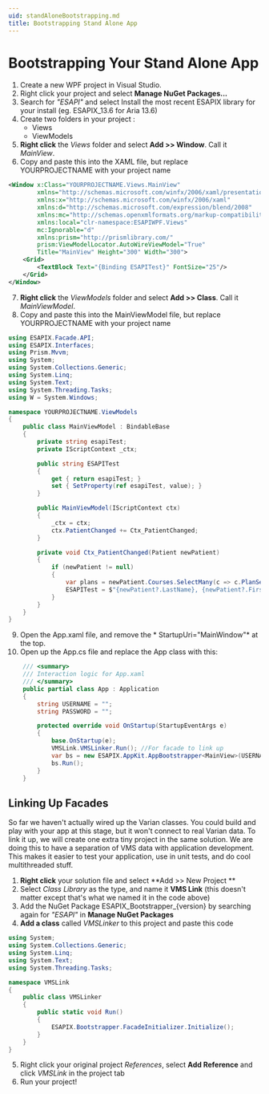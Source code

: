 ```yaml
---
uid: standAloneBootstrapping.md
title: Bootstrapping Stand Alone App
---
```


# Bootstrapping Your Stand Alone App

1. Create a new WPF project in Visual Studio. 
2. Right click your project and select **Manage NuGet Packages...**
3. Search for *"ESAPI"* and select Install the most recent ESAPIX library for your install (eg. ESAPIX_13.6 for Aria 13.6)
4. Create two folders in your project : 
	* Views
	* ViewModels
5. **Right click** the *Views* folder and select **Add >> Window**. Call it *MainView*.
6. Copy and paste this into the XAML file, but replace YOURPROJECTNAME with your project name

```xml
<Window x:Class="YOURPROJECTNAME.Views.MainView"
        xmlns="http://schemas.microsoft.com/winfx/2006/xaml/presentation"
        xmlns:x="http://schemas.microsoft.com/winfx/2006/xaml"
        xmlns:d="http://schemas.microsoft.com/expression/blend/2008"
        xmlns:mc="http://schemas.openxmlformats.org/markup-compatibility/2006"
        xmlns:local="clr-namespace:ESAPIWPF.Views"
        mc:Ignorable="d"
        xmlns:prism="http://prismlibrary.com/"
        prism:ViewModelLocator.AutoWireViewModel="True"
        Title="MainView" Height="300" Width="300">
    <Grid>
        <TextBlock Text="{Binding ESAPITest}" FontSize="25"/>
    </Grid>
</Window>
```
7. **Right click** the *ViewModels* folder and select **Add >> Class**. Call it *MainViewModel*.
8. Copy and paste this into the MainViewModel file, but replace YOURPROJECTNAME with your project name
```cs
using ESAPIX.Facade.API;
using ESAPIX.Interfaces;
using Prism.Mvvm;
using System;
using System.Collections.Generic;
using System.Linq;
using System.Text;
using System.Threading.Tasks;
using W = System.Windows;

namespace YOURPROJECTNAME.ViewModels
{
    public class MainViewModel : BindableBase
    {
        private string esapiTest;
        private IScriptContext _ctx;

        public string ESAPITest
        {
            get { return esapiTest; }
            set { SetProperty(ref esapiTest, value); }
        }

        public MainViewModel(IScriptContext ctx)
        {
            _ctx = ctx;
            ctx.PatientChanged += Ctx_PatientChanged;
        }

        private void Ctx_PatientChanged(Patient newPatient)
        {
            if (newPatient != null)
            {
                var plans = newPatient.Courses.SelectMany(c => c.PlanSetups).Count();
                ESAPITest = $"{newPatient?.LastName}, {newPatient?.FirstName} | {plans} Plans!";
            }
        }
    }
}

```
9. Open the App.xaml file, and remove the * StartupUri="MainWindow"* at the top.
10. Open up the App.cs file and replace the App class with this:

```cs
    /// <summary>
    /// Interaction logic for App.xaml
    /// </summary>
    public partial class App : Application
    {
        string USERNAME = "";
        string PASSWORD = "";

        protected override void OnStartup(StartupEventArgs e)
        {
            base.OnStartup(e);
            VMSLink.VMSLinker.Run(); //For facade to link up
            var bs = new ESAPIX.AppKit.AppBootstrapper<MainView>(USERNAME, PASSWORD);
            bs.Run();
        }
    }

```

## Linking Up Facades
So far we haven't actually wired up the Varian classes. You could build and play with your app at this stage, but it won't connect to real Varian data. To link it up, we will create one extra tiny project in the same solution. We are doing this to have a separation of VMS data with application development. This makes it easier to test your application, use in unit tests, and do cool multithreaded stuff.
1. **Right click** your solution file and select **Add >> New Project **
2. Select *Class Library* as the type, and name it **VMS Link** (this doesn't matter except that's what we named it in the code above)
3. Add the NuGet Package ESAPIX_Bootstrapper_{version} by searching again for *"ESAPI"* in **Manage NuGet Packages**
4. **Add a class** called *VMSLinker* to this project and paste this code
```cs
using System;
using System.Collections.Generic;
using System.Linq;
using System.Text;
using System.Threading.Tasks;

namespace VMSLink
{
    public class VMSLinker
    {
        public static void Run()
        {
            ESAPIX.Bootstrapper.FacadeInitializer.Initialize();
        }
    }
}

```
5. Right click your original project *References*, select **Add Reference** and click *VMSLink* in the project tab
6. Run your project!



